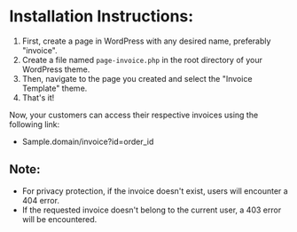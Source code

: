 # Installation Instructions:

1. First, create a page in WordPress with any desired name, preferably "invoice".
2. Create a file named `page-invoice.php` in the root directory of your WordPress theme.
3. Then, navigate to the page you created and select the "Invoice Template" theme.
4. That's it!

Now, your customers can access their respective invoices using the following link:
- Sample.domain/invoice?id=order_id



## Note:

- For privacy protection, if the invoice doesn't exist, users will encounter a 404 error.
- If the requested invoice doesn't belong to the current user, a 403 error will be encountered.

